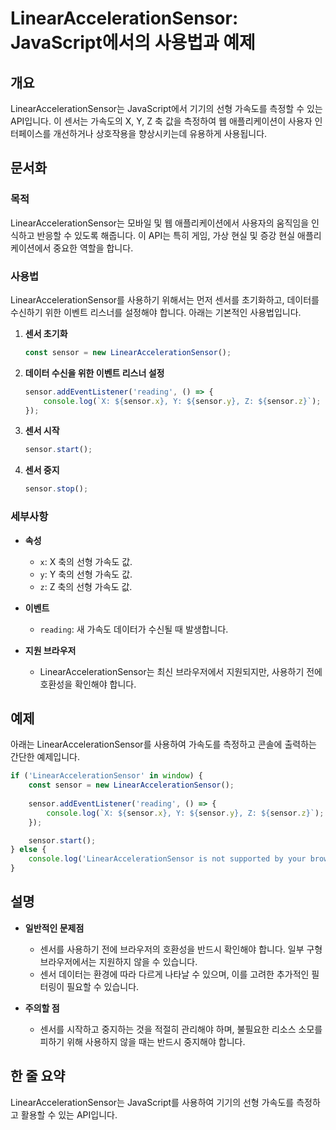 <!--
Meta Description: # LinearAccelerationSensor: JavaScript에서의 사용법과 예제 ## 개요 LinearAccelerationSensor는 JavaScript에서 기기의 선형 가속도를 측정할 수 있는 API입니다. 이 센서는 가속도의 X, Y, Z 축 값을 측정...
Meta Keywords: sensor, linearaccelerationsensor, 합니다, javascript, linearaccelerationsensor는
-->

# LinearAccelerationSensor: JavaScript에서의 사용법과 예제

## 개요
LinearAccelerationSensor는 JavaScript에서 기기의 선형 가속도를 측정할 수 있는 API입니다. 이 센서는 가속도의 X, Y, Z 축 값을 측정하여 웹 애플리케이션이 사용자 인터페이스를 개선하거나 상호작용을 향상시키는데 유용하게 사용됩니다.

## 문서화
### 목적
LinearAccelerationSensor는 모바일 및 웹 애플리케이션에서 사용자의 움직임을 인식하고 반응할 수 있도록 해줍니다. 이 API는 특히 게임, 가상 현실 및 증강 현실 애플리케이션에서 중요한 역할을 합니다.

### 사용법
LinearAccelerationSensor를 사용하기 위해서는 먼저 센서를 초기화하고, 데이터를 수신하기 위한 이벤트 리스너를 설정해야 합니다. 아래는 기본적인 사용법입니다.

1. **센서 초기화**
   ```javascript
   const sensor = new LinearAccelerationSensor();
   ```

2. **데이터 수신을 위한 이벤트 리스너 설정**
   ```javascript
   sensor.addEventListener('reading', () => {
       console.log(`X: ${sensor.x}, Y: ${sensor.y}, Z: ${sensor.z}`);
   });
   ```

3. **센서 시작**
   ```javascript
   sensor.start();
   ```

4. **센서 중지**
   ```javascript
   sensor.stop();
   ```

### 세부사항
- **속성**
  - `x`: X 축의 선형 가속도 값.
  - `y`: Y 축의 선형 가속도 값.
  - `z`: Z 축의 선형 가속도 값.

- **이벤트**
  - `reading`: 새 가속도 데이터가 수신될 때 발생합니다.

- **지원 브라우저**
  - LinearAccelerationSensor는 최신 브라우저에서 지원되지만, 사용하기 전에 호환성을 확인해야 합니다.

## 예제
아래는 LinearAccelerationSensor를 사용하여 가속도를 측정하고 콘솔에 출력하는 간단한 예제입니다.

```javascript
if ('LinearAccelerationSensor' in window) {
    const sensor = new LinearAccelerationSensor();
    
    sensor.addEventListener('reading', () => {
        console.log(`X: ${sensor.x}, Y: ${sensor.y}, Z: ${sensor.z}`);
    });

    sensor.start();
} else {
    console.log('LinearAccelerationSensor is not supported by your browser.');
}
```

## 설명
- **일반적인 문제점**
  - 센서를 사용하기 전에 브라우저의 호환성을 반드시 확인해야 합니다. 일부 구형 브라우저에서는 지원하지 않을 수 있습니다.
  - 센서 데이터는 환경에 따라 다르게 나타날 수 있으며, 이를 고려한 추가적인 필터링이 필요할 수 있습니다.

- **주의할 점**
  - 센서를 시작하고 중지하는 것을 적절히 관리해야 하며, 불필요한 리소스 소모를 피하기 위해 사용하지 않을 때는 반드시 중지해야 합니다.

## 한 줄 요약
LinearAccelerationSensor는 JavaScript를 사용하여 기기의 선형 가속도를 측정하고 활용할 수 있는 API입니다.